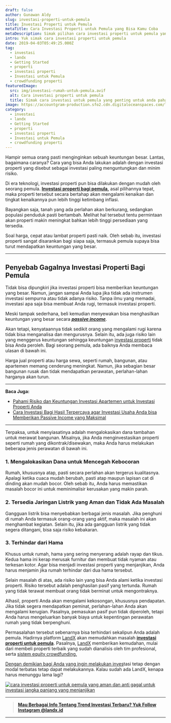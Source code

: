 ```yaml
---
draft: false
author: Gunawan Aldy
slug: investasi-properti-untuk-pemula
title: Investasi Properti untuk Pemula
metaTitle: Cara Investasi Properti untuk Pemula yang Bisa Kamu Coba
metaDescription: Simak pilihan cara investasi properti untuk pemula yang bisa kamu terapkan
intro: Yuk simak cara investasi properti untuk pemula
date: 2019-04-03T05:49:25.000Z
tag:
  - investasi
  - landx
  - Getting Started
  - properti
  - investasi properti
  - Investasi untuk Pemula
  - crowdfunding properti
featuredImage:
  src: img/investasi-rumah-untuk-pemula.avif
  alt: Cara investasi properti untuk pemula
  title: Simak cara investasi untuk pemula yang penting untuk anda pahami
image: https://accountgram-production.sfo2.cdn.digitaloceanspaces.com/landx_ghost/2019/05/investasi-properti-untuk-pemula-1.jpg
category:
  - investasi
  - landx
  - Getting Started
  - properti
  - investasi properti
  - Investasi untuk Pemula
  - crowdfunding properti
---
```



Hampir semua orang pasti menginginkan sebuah keuntungan besar. Lantas, bagaimana caranya? Cara yang bisa Anda lakukan adalah dengan investasi properti yang disebut sebagai investasi paling menguntungkan dan minim risiko.

Di era teknologi, investasi properti pun bisa dilakukan dengan mudah oleh seorang pemula. **[Investasi properti bagi pemula](https://landx.id/blog//tag/crowdfunding-properti/),** asal pilihannya tepat, maka properti tersebut secara bertahap akan mengalami kenaikan dan tingkat kenaikannya pun lebih tinggi ketimbang inflasi.

Bayangkan saja, tanah yang ada perlahan akan berkurang, sedangkan populasi penduduk pasti bertambah. Melihat hal tersebut tentu permintaan akan properti makin meningkat bahkan lebih tinggi persediaan yang tersedia.

Soal harga, cepat atau lambat properti pasti naik. Oleh sebab itu, investasi properti sangat disarankan bagi siapa saja, termasuk pemula supaya bisa turut mendapatkan keuntungan yang besar.

---

## Penyebab Gagalnya Investasi Properti Bagi Pemula

Tidak bisa dipungkiri jika investasi properti bisa memberikan keuntungan yang besar. Namun, jangan sampai Anda lupa jika tidak ada instrumen investasi sempurna atau tidak adanya risiko. Tanpa ilmu yang memadai, investasi apa saja bisa membuat Anda rugi, termasuk investasi properti.

Meski tampak sederhana, beli kemudian menyewakan bisa menghasilkan keuntungan yang besar secara _**[passive income](https://landx.id/blog/tag/investasi-passive-income/)**_.

Akan tetapi, kenyataannya tidak sedikit orang yang mengalami rugi karena tidak bisa menganalisa dan mengurusnya. Selain itu, ada juga risiko lain yang menggerus keuntungan sehingga keuntungan [investasi properti](https://landx.id/) tidak bisa Anda peroleh. Bagi seorang pemula, ada baiknya Anda membaca ulasan di bawah ini.

Harga jual properti atau harga sewa, seperti rumah, bangunan, atau apartemen memang cenderung meningkat. Namun, jika sebagian besar bangunan rusak dan tidak mendapatkan perawatan, perlahan-lahan harganya akan turun.

---

**Baca Juga:**

* [Pahami Risiko dan Keuntungan Investasi Apartemen untuk Investasi Properti Anda](https://landx.id/blog/pahami-kekurangan-dan-keuntungan-investasi-apartemen-untuk-investasi-properti-anda/)
* [Cara Investasi Bagi Hasil Terpercaya agar Investasi Usaha Anda bisa Memberikan Passive Income yang Maksimal](https://landx.id/blog/cara-mendapatkan-passive-income-melalui-bagi-hasil/)

---

Terpaksa, untuk menyiasatinya adalah mengalokasikan dana tambahan untuk merawat bangunan. Misalnya, jika Anda menginvestasikan properti seperti rumah yang dikontrak/disewakan, maka Anda harus melakukan beberapa jenis perawatan di bawah ini.

### 1. Mengalokasikan Dana untuk Mencegah Kebocoran

Rumah, khususnya atap, pasti secara perlahan akan tergerus kualitasnya. Apalagi ketika cuaca mudah berubah, pasti atap maupun lapisan cat di dinding akan mudah bocor. Oleh sebab itu, Anda harus memastikan masalah bocor ini untuk meminimalisir kerusakan yang makin parah.

### 2. Tersedia Jaringan Listrik yang Aman dan Tidak Ada Masalah

Gangguan listrik bisa menyebabkan berbagai jenis masalah. Jika penghuni di rumah Anda termasuk orang-orang yang aktif, maka masalah ini akan menghambat kegiatan. Selain itu, jika ada gangguan listrik yang tidak segera ditangani, bisa saja risiko kebakaran.

### 3. Terhindar dari Hama

Khusus untuk rumah, hama yang sering menyerang adalah rayap dan tikus. Kedua hama ini kerap merusak furnitur dan membuat tidak nyaman atau terkesan kotor. Agar bisa menjadi investasi properti yang menjanjikan, Anda harus menjamin jika rumah terhindar dari dua hama tersebut.

Selain masalah di atas, ada risiko lain yang bisa Anda alami ketika investasi properti. Risiko tersebut adalah penghasilan pasif yang tertunda. Rumah yang tidak terawat membuat orang tidak berminat untuk mengontraknya.

Alhasil, properti Anda akan mengalami kekosongan, khususnya pendapatan. Jika tidak segera mendapatkan peminat, perlahan-lahan Anda akan mengalami kerugian. Pasalnya, pemasukan pasif pun tidak diperoleh, tetapi Anda harus mengeluarkan banyak biaya untuk kepentingan perawatan rumah yang tidak berpenghuni.

Permasalahan tersebut sebenarnya bisa terhindari sekalipun Anda adalah pemula. Hadirnya platform [LandX](https://landx.id/) akan memudahkan masalah **[investasi properti untuk pemula](https://landx.id/blog/)**. Pasalnya, [LandX](https://landx.id/) memberikan kemudahan, mulai dari membeli properti terbaik yang sudah dianalisis oleh tim profesional, serta [sistem equity crowdfunding.](https://landx.id/)

[Dengan demikian bagi Anda yang ingin melakukan inves](https://landx.id/)tasi tetap dengan modal terbatas tetap dapat melakukannya. Kalau sudah ada LandX, kenapa harus menunggu lama lagi?

[![cara investasi properti untuk pemula yang aman dan anti gagal untuk investasi jangka panjang yang menjanjikan](https://accountgram-production.sfo2.cdn.digitaloceanspaces.com/landx_ghost/2021/11/jadi-owner-bisnis-hanya-1-jutaan-dengan-cuan-yang-sangat-menjanjikan-2.png)](https://landx.id/)

---

> [**Mau Berbagai Info Tentang Trend Investasi Terbaru? Yuk Follow Instagram @landx.id**](https://instagram.com/landx.id?utm_medium=copy_link)

---


